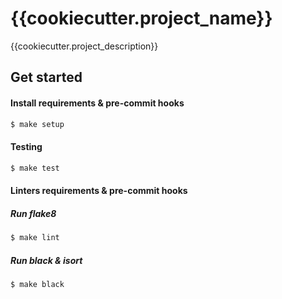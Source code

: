 # {{cookiecutter.project_name}}

{{cookiecutter.project_description}}


## Get started


#### Install requirements & pre-commit hooks

```bash
$ make setup
```

#### Testing
```bash
$ make test
```


#### Linters requirements & pre-commit hooks

##### Run flake8

```bash
$ make lint
```

##### Run black & isort

```bash
$ make black
```